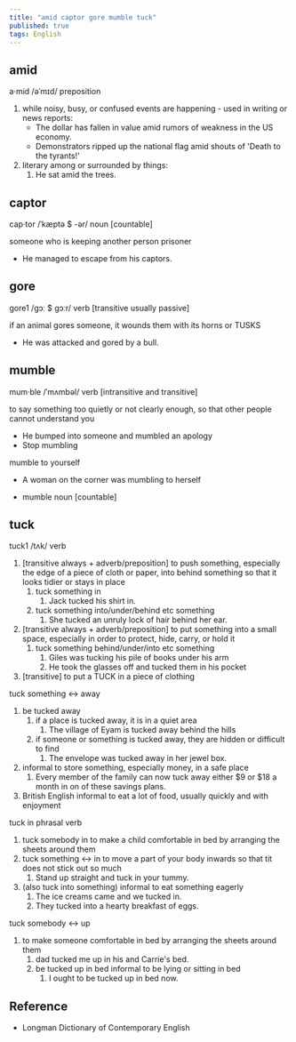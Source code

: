 ```yaml
---
title: "amid captor gore mumble tuck"
published: true
tags: English
---
```


## amid

a·mid /əˈmɪd/ preposition

1. while noisy, busy, or confused events are happening - used in writing or news
   reports:
   - The dollar has fallen in value amid rumors of weakness in the US economy.
   - Demonstrators ripped up the national flag amid shouts of 'Death to the
     tyrants!'
2. literary among or surrounded by things:
   1. He sat amid the trees.

## captor

cap·tor /ˈkæptə $ -ər/ noun [countable]

someone who is keeping another person prisoner

- He managed to escape from his captors.

## gore

gore1 /ɡɔː $ ɡɔːr/ verb [transitive usually passive]

if an animal gores someone, it wounds them with its horns or TUSKS

- He was attacked and gored by a bull.

## mumble

mum·ble /ˈmʌmbəl/ verb [intransitive and transitive]

to say something too quietly or not clearly enough, so that other people cannot
understand you

- He bumped into someone and mumbled an apology
- Stop mumbling

mumble to yourself

- A woman on the corner was mumbling to herself

- mumble noun [countable]

## tuck

tuck1 /tʌk/ verb

1. [transitive always + adverb/preposition] to push something, especially the
   edge of a piece of cloth or paper, into behind something so that it looks
   tidier or stays in place
   1. tuck something in
      1. Jack tucked his shirt in.
   2. tuck something into/under/behind etc something
      1. She tucked an unruly lock of hair behind her ear.
2. [transitive always + adverb/preposition] to put something into a small space,
   especially in order to protect, hide, carry, or hold it
   1. tuck something behind/under/into etc something
      1. Giles was tucking his pile of books under his arm
      2. He took the glasses off and tucked them in his pocket
3. [transitive] to put a TUCK in a piece of clothing

tuck something <-> away

1. be tucked away
   1. if a place is tucked away, it is in a quiet area
      1. The village of Eyam is tucked away behind the hills
   2. if someone or something is tucked away, they are hidden or difficult to find
      1. The envelope was tucked away in her jewel box.
2. informal to store something, especially money, in a safe place
   1. Every member of the family can now tuck away either $9 or $18 a month in
      on of these savings plans.
3. British English informal to eat a lot of food, usually quickly and with
   enjoyment

tuck in phrasal verb

1. tuck somebody in to make a child comfortable in bed by arranging the sheets
   around them
2. tuck something <-> in to move a part of your body inwards so that tit does
   not stick out so much
   1. Stand up straight and tuck in your tummy.
3. (also tuck into something) informal to eat something eagerly
   1. The ice creams came and we tucked in.
   2. They tucked into a hearty breakfast of eggs.

tuck somebody <-> up

1. to make someone comfortable in bed by arranging the sheets around them
   1. dad tucked me up in his and Carrie's bed.
   2. be tucked up in bed informal to be lying or sitting in bed
      1. I ought to be tucked up in bed now.

## Reference

- Longman Dictionary of Contemporary English